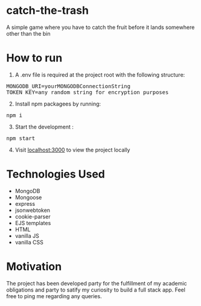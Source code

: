 # catch-the-trash

A simple game where you have to catch the fruit before it lands somewhere other than the bin



# How to run
1. A .env file is required at the project root with the following structure:

<pre>
MONGODB_URI=yourMONGODBConnectionString
TOKEN_KEY=any_random_string_for_encryption_purposes
</pre>

2. Install npm packagees by running:
<pre>npm i</pre>  

3. Start the development :
<pre>npm start</pre>

4. Visit <a href="http://localhost:3000">localhost:3000</a> to view the project locally

# Technologies Used
+ MongoDB
+ Mongoose
+ express
+ jsonwebtoken
+ cookie-parser
+ EJS templates
+ HTML
+ vanilla JS
+ vanilla CSS


# Motivation
The project has been developed party for the fulfillment of my academic obligations and party to satify my curiosity to build a full stack app. Feel free to ping me regarding any queries.


